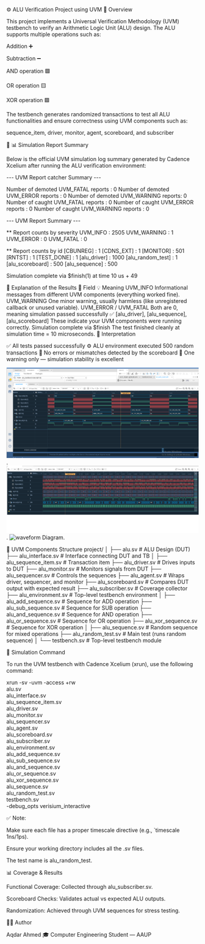 ⚙️ ALU Verification Project using UVM
🧩 Overview

This project implements a Universal Verification Methodology (UVM) testbench to verify an Arithmetic Logic Unit (ALU) design.
The ALU supports multiple operations such as:

Addition ➕

Subtraction ➖

AND operation 🟩

OR operation 🟨

XOR operation 🟪

The testbench generates randomized transactions to test all ALU functionalities and ensure correctness using UVM components such as:

sequence_item, driver, monitor, agent, scoreboard, and subscriber

🧾 📊 Simulation Report Summary

Below is the official UVM simulation log summary generated by Cadence Xcelium after running the ALU verification environment:

--- UVM Report catcher Summary ---

Number of demoted UVM_FATAL reports  :    0
Number of demoted UVM_ERROR reports  :    0
Number of demoted UVM_WARNING reports:    0
Number of caught UVM_FATAL reports   :    0
Number of caught UVM_ERROR reports   :    0
Number of caught UVM_WARNING reports :    0

--- UVM Report Summary ---

** Report counts by severity
UVM_INFO    : 2505
UVM_WARNING :    1
UVM_ERROR   :    0
UVM_FATAL   :    0

** Report counts by id
[CBUNREG]            : 1
[CDNS_EXT]           : 1
[MONITOR]            : 501
[RNTST]              : 1
[TEST_DONE]          : 1
[alu_driver]         : 1000
[alu_random_test]    : 1
[alu_scoreboard]     : 500
[alu_sequence]       : 500

Simulation complete via $finish(1) at time 10 us + 49

🧠 Explanation of the Results
🔖 Field	💡 Meaning
UVM_INFO	Informational messages from different UVM components (everything worked fine).
UVM_WARNING	One minor warning, usually harmless (like unregistered callback or unused variable).
UVM_ERROR / UVM_FATAL	Both are 0, meaning simulation passed successfully ✅
[alu_driver], [alu_sequence], [alu_scoreboard]	These indicate your UVM components were running correctly.
Simulation complete via $finish	The test finished cleanly at simulation time = 10 microseconds.
🎯 Interpretation

✅ All tests passed successfully
⚙️ ALU environment executed 500 random transactions
🧩 No errors or mismatches detected by the scoreboard
📘 One warning only — simulation stability is excellent



![waveform Diagram](waveform.png).
![waveform Diagram](waveform2.png).
![waveform Diagram](waveform3.png).


🧠 UVM Components Structure
project/
│
├── alu.sv                      # ALU Design (DUT)
├── alu_interface.sv            # Interface connecting DUT and TB
│
├── alu_sequence_item.sv        # Transaction item
├── alu_driver.sv               # Drives inputs to DUT
├── alu_monitor.sv              # Monitors signals from DUT
├── alu_sequencer.sv            # Controls the sequences
├── alu_agent.sv                # Wraps driver, sequencer, and monitor
├── alu_scoreboard.sv           # Compares DUT output with expected result
├── alu_subscriber.sv           # Coverage collector
├── alu_environment.sv          # Top-level testbench environment
│
├── alu_add_sequence.sv         # Sequence for ADD operation
├── alu_sub_sequence.sv         # Sequence for SUB operation
├── alu_and_sequence.sv         # Sequence for AND operation
├── alu_or_sequence.sv          # Sequence for OR operation
├── alu_xor_sequence.sv         # Sequence for XOR operation
│
├── alu_sequence.sv             # Random sequence for mixed operations
├── alu_random_test.sv          # Main test (runs random sequence)
│
└── testbench.sv                # Top-level testbench module

🧪 Simulation Command

To run the UVM testbench with Cadence Xcelium (xrun), use the following command:

xrun -sv -uvm -access +rw \
     alu.sv \
     alu_interface.sv \
     alu_sequence_item.sv \
     alu_driver.sv \
     alu_monitor.sv \
     alu_sequencer.sv \
     alu_agent.sv \
     alu_scoreboard.sv \
     alu_subscriber.sv \
     alu_environment.sv \
     alu_add_sequence.sv \
     alu_sub_sequence.sv \
     alu_and_sequence.sv \
     alu_or_sequence.sv \
     alu_xor_sequence.sv \
     alu_sequence.sv \
     alu_random_test.sv \
     testbench.sv \
     -debug_opts verisium_interactive


✅ Note:

Make sure each file has a proper timescale directive (e.g., `timescale 1ns/1ps).

Ensure your working directory includes all the .sv files.

The test name is alu_random_test.

📊 Coverage & Results

Functional Coverage: Collected through alu_subscriber.sv.

Scoreboard Checks: Validates actual vs expected ALU outputs.

Randomization: Achieved through UVM sequences for stress testing.

👨‍💻 Author

Aqdar Ahmed
🎓 Computer Engineering Student — AAUP

